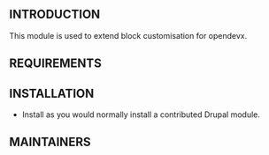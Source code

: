 INTRODUCTION
------------
This module is used to extend block customisation for opendevx.


REQUIREMENTS
------------


INSTALLATION
------------
 * Install as you would normally install a contributed Drupal module.


MAINTAINERS
-----------

